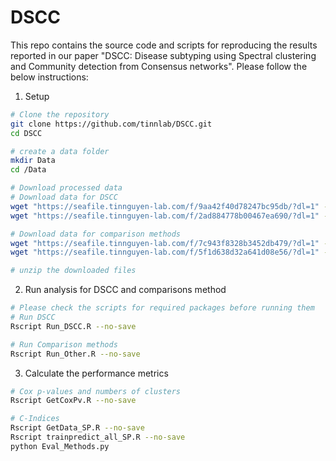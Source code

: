 # DSCC

This repo contains the source code and scripts for reproducing the results reported in our paper "DSCC: Disease subtyping using Spectral clustering and Community detection from Consensus networks".
Please follow the below instructions:

1. Setup
```bash
# Clone the repository
git clone https://github.com/tinnlab/DSCC.git
cd DSCC

# create a data folder
mkdir Data
cd /Data

# Download processed data
# Download data for DSCC
wget "https://seafile.tinnguyen-lab.com/f/9aa42f40d78247bc95db/?dl=1" -O DSCC_Main.zip
wget "https://seafile.tinnguyen-lab.com/f/2ad884778b00467ea690/?dl=1" -O DSCC_Relevant.zip

# Download data for comparison methods
wget "https://seafile.tinnguyen-lab.com/f/7c943f8328b3452db479/?dl=1" -O Others_Main.zip
wget "https://seafile.tinnguyen-lab.com/f/5f1d638d32a641d08e56/?dl=1" -O Others_Relevant.zip

# unzip the downloaded files
```

2. Run analysis for DSCC and comparisons method
```bash
# Please check the scripts for required packages before running them
# Run DSCC
Rscript Run_DSCC.R --no-save

# Run Comparison methods
Rscript Run_Other.R --no-save
```

3. Calculate the performance metrics
```bash
# Cox p-values and numbers of clusters
Rscript GetCoxPv.R --no-save

# C-Indices
Rscript GetData_SP.R --no-save
Rscript trainpredict_all_SP.R --no-save
python Eval_Methods.py
```
